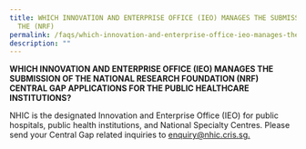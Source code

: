 ```yaml
---
title: WHICH INNOVATION AND ENTERPRISE OFFICE (IEO) MANAGES THE SUBMISSION OF
  THE (NRF)
permalink: /faqs/which-innovation-and-enterprise-office-ieo-manages-the-submission-of-the-nrf/
description: ""
---
```

 **WHICH INNOVATION AND ENTERPRISE OFFICE (IEO) MANAGES THE SUBMISSION OF THE NATIONAL RESEARCH FOUNDATION (NRF) CENTRAL GAP APPLICATIONS FOR THE PUBLIC HEALTHCARE INSTITUTIONS?**

NHIC is the designated Innovation and Enterprise Office (IEO) for public hospitals, public health institutions, and National Specialty Centres. Please send your Central Gap related inquiries to [enquiry@nhic.cris.sg.](mailto:enquiry@nhic.cris.sg)